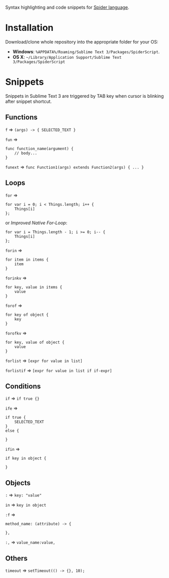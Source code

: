Syntax highlighting and code snippets for [Spider language](http://spiderlang.org/).


Installation
============
Download/clone whole repository into the appropriate folder for your OS:

- **Windows**: `%APPDATA%/Roaming/Sublime Text 3/Packages/SpiderScript`.
- **OS X**: `~/Library/Application Support/Sublime Text 3/Packages/SpiderScript`


Snippets
========

Snippets in Sublime Text 3 are triggered by TAB key when cursor is blinking after snippet shortcut.

Functions
------------------
`f` => `(args) -> { SELECTED_TEXT }`

`fun` =>
```
func function_name(argument) {
	// body...
}
```

`funext` => `func Function1(args) extends Function2(args) { ... }`


Loops
-----

`for` =>
```
for var i = 0; i < Things.length; i++ {
	Things[i]
};
```

or *Improved Native For-Loop*:

```
for var i = Things.length - 1; i >= 0; i-- {
	Things[i]
};
```

`forin` =>
```
for item in items {
	item
}
```

`forinkv` =>
```
for key, value in items {
	value
}
```

`forof` =>
```
for key of object {
	key
}
```

`forofkv` =>
```
for key, value of object {
	value
}
```

`forlist` => `[expr for value in list]`

`forlistif` => `[expr for value in list if if-expr]`


Conditions
----------

`if` => `if true {}`

`ife` =>
```
if true {
    SELECTED_TEXT
}
else {

}
```

`ifin` =>
```
if key in object {

}
```


Objects
-------
`:` => `key: "value"`

`in` => `key in object`

`:f` =>
```
method_name: (attribute) -> {

},
```

`:,` => `value_name:value,`


Others
------
`timeout` => `setTimeout(() -> {}, 10);`